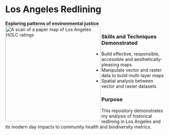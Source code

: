 # Los Angeles Redlining
**Exploring patterns of environmental justice**
<picture>
  <img align="left" alt="A scan of a paper map of Los Angeles HOLC ratings" src="https://s3.amazonaws.com/holc/tiles/CA/LosAngeles1/1939/holc-scan.jpg" width = "300" style="max-width: 100%;" >
</picture>

### Skills and Techniques Demonstrated
- Build effective, responsible, accessible and aesthetically-pleasing maps
- Manipulate vector and raster data to build multi-layer maps
- Spatial analysis between vector and raster datasets

### Purpose
This repository demonstrates my analysis of historical redlining in Los Angeles and its modern day impacts to community health and biodiversity metrics.

###